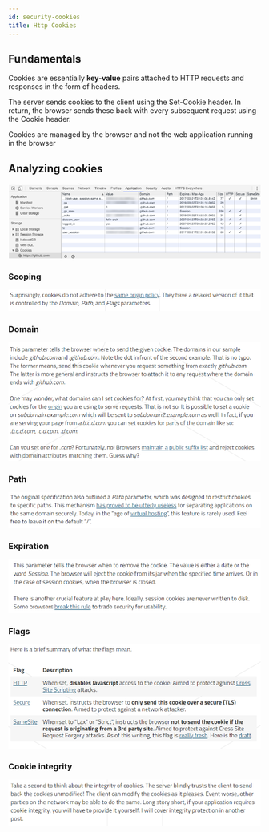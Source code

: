 ```yaml
---
id: security-cookies
title: Http Cookies
---
```


## Fundamentals

Cookies are essentially **key-value** pairs attached to HTTP requests and responses in the form of headers.

The server sends cookies to the client using the Set-Cookie header. In return, the browser sends these back with every subsequent request using the Cookie header.

Cookies are managed by the browser and not the web application running in the browser

## Analyzing cookies

![](2023-05-05-06-24-37.png)

### Scoping

![](2023-05-05-06-27-52.png)

### Domain

![](2023-05-05-06-28-13.png)

### Path

![](2023-05-05-06-28-25.png)

### Expiration

![](2023-05-05-06-28-43.png)

### Flags

![](2023-05-05-06-29-08.png)

### Cookie integrity

![](2023-05-05-06-29-32.png)
